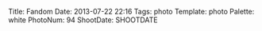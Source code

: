 Title: Fandom
Date: 2013-07-22 22:16
Tags: photo
Template: photo
Palette: white
PhotoNum: 94
ShootDate: SHOOTDATE

